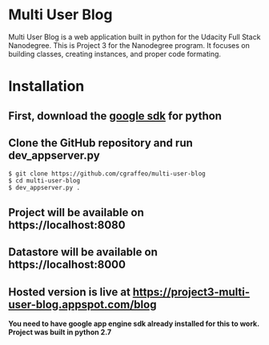 # Multi User Blog
Multi User Blog is a web application built in python for the Udacity Full Stack Nanodegree.  This is Project 3 for the Nanodegree program.  It focuses on building classes, creating instances, and proper code formating.

# Installation
## First, download the [google sdk](https://cloud.google.com/appengine/downloads) for python
## Clone the GitHub repository and run dev_appserver.py
```
$ git clone https://github.com/cgraffeo/multi-user-blog
$ cd multi-user-blog
$ dev_appserver.py .
```
## Project will be available on https://localhost:8080
## Datastore will be available on https://localhost:8000
## Hosted version is live at https://project3-multi-user-blog.appspot.com/blog
**You need to have google app engine sdk already installed for this to work.  Project was built in python 2.7**
